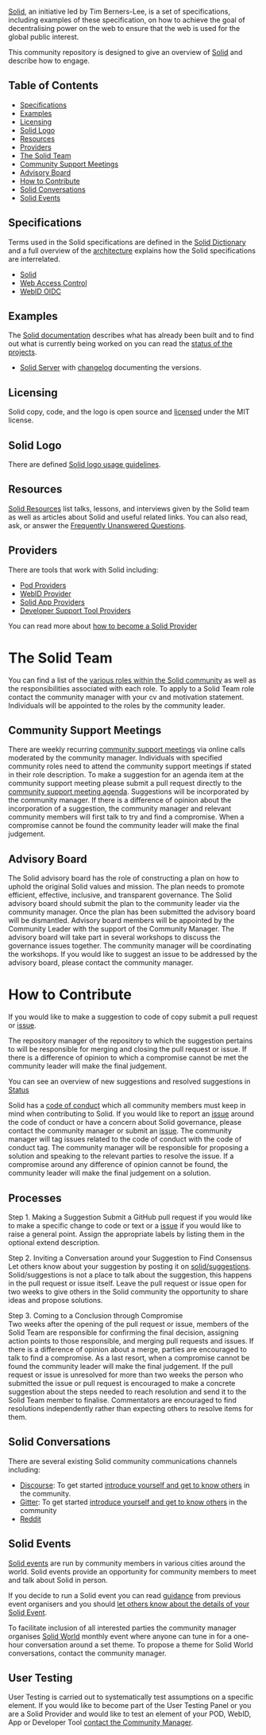 [Solid](https://github.com/solid), an initiative led by Tim Berners-Lee, is a set of specifications, including examples of these specification, on how to achieve the goal of decentralising power on the web to ensure that the web is used for the global public interest. 

This community repository is designed to give an overview of [Solid](https://github.com/solid) and describe how to engage. 

## Table of Contents
 * [Specifications](##Specifications)
 * [Examples](##Examples)
 * [Licensing](##Licensing)
 * [Solid Logo](##solid-logo)
 * [Resources](##resources)
 * [Providers](##providers) 
 * [The Solid Team](#the-solid-team)
 * [Community Support Meetings](##community-support-meetings)
 * [Advisory Board](##advisory-board)
 * [How to Contribute](#how-to-contribute)
 * [Solid Conversations](##solid-conversations)
 * [Solid Events](##solid-events)

## Specifications
 Terms used in the Solid specifications are defined in the [Solid Dictionary](https://github.com/solid/community/blob/master/solid-dictionary.md) and a full overview of the [architecture](https://github.com/solid/solid-architecture) explains how the Solid specifications are interrelated. 

 - [Solid](https://github.com/solid/solid-spec)  
 - [Web Access Control](https://github.com/solid/web-access-control-spec) 
 - [WebID OIDC](https://github.com/solid/webid-oidc-spec) 

## Examples
The [Solid documentation](https://github.com/solid/community/blob/master/documentation.md) describes what has already been built and to find out what is currently being worked on you can read the [status of the projects](https://github.com/orgs/solid/projects).

 - [Solid Server](https://github.com/solid/solid) with [changelog](https://github.com/solid/node-solid-server/blob/release/v5.0.0/CHANGELOG.md) documenting the versions. 

## Licensing 
Solid copy, code, and the logo is open source and [licensed](licence.md) under the MIT license. 

## Solid Logo
There are defined [Solid logo usage guidelines](https://github.com/solid/community/blob/master/solid-logo-usage-guidelines.md). 

## Resources
[Solid Resources](https://github.com/solid/community/blob/master/solid-resources.md) list talks, lessons, and interviews given by the Solid team as well as articles about Solid and useful related links. You can also read, ask, or answer the [Frequently Unanswered Questions](https://github.com/solid/community/blob/master/frequently-unanswered-questions.md). 

## Providers 
There are tools that work with Solid including:
* [Pod Providers](pod-providers.md)
* [WebID Provider](webid-provider.md)
* [Solid App Providers](https://github.com/solid/community/blob/master/solid-apps.md)
* [Developer Support Tool Providers](https://github.com/solid/developer-support-tools) 

You can read more about [how to become a Solid Provider](https://github.com/solid/community/blob/master/becoming-a-solid-provider.md)

# The Solid Team 
You can find a list of the [various roles within the Solid community](community-roles.md) as well as the responsibilities associated with each role. To apply to a Solid Team role contact the community manager with your cv and motivation statement. Individuals will be appointed to the roles by the community leader. 

## Community Support Meetings
There are weekly recurring [community support meetings](https://github.com/solid/community/blob/master/community-support-agenda-and-minutes.md) via online calls moderated by the community manager. Individuals with specified community roles need to attend the community support meetings if stated in their role description. To make a suggestion for an agenda item at the community support meeting please submit a pull request directly to the [community support meeting agenda](https://github.com/solid/community/blob/master/community-support-agenda-and-minutes.md). Suggestions will be incorporated by the community manager. If there is a difference of opinion about the incorporation of a suggestion, the community manager and relevant community members will first talk to try and find a compromise. When a compromise cannot be found the community leader will make the final judgement.

## Advisory Board
The Solid advisory board has the role of constructing a plan on how to uphold the original Solid values and mission. The plan needs to promote efficient, effective, inclusive, and transparent governance. The Solid advisory board should submit the plan to the community leader via the community manager. Once the plan has been submitted the advisory board will be dismantled. Advisory board members will be appointed by the Community Leader with the support of the Community Manager. The advisory board will take part in several workshops to discuss the governance issues together. The community manager will be coordinating the workshops. If you would like to suggest an issue to be addressed by the advisory board, please contact the community manager.

# How to Contribute
If you would like to make a suggestion to code of copy submit a pull request or [issue](https://github.com/solid/community/tree/master/.github/ISSUE_TEMPLATE). 


The repository manager of the repository to which the suggestion pertains to will be responsible for merging and closing the pull request or issue. If there is a difference of opinion to which a compromise cannot be met the community leader will make the final judgement.

You can see an overview of new suggestions and resolved suggestions in [Status](https://github.com/solid/community/blob/master/status.md)

Solid has a [code of conduct](code-of-conduct.md) which all community members must keep in mind when contributing to Solid. If you would like to report an [issue](https://github.com/solid/community/tree/master/.github/ISSUE_TEMPLATE) around the code of conduct or have a concern about Solid governance, please contact the community manager or submit an [issue](https://github.com/solid/community/tree/master/.github/ISSUE_TEMPLATE). The community manager will tag issues related to the code of conduct with the code of conduct tag. The community manager will be responsible for proposing a solution and speaking to the relevant parties to resolve the issue. If a compromise around any difference of opinion cannot be found, the community leader will make the final judgement on a solution. 

## Processes 
Step 1. Making a Suggestion
	Submit a GitHub pull request if you would like to make a specific change to code or text or a [issue](https://github.com/solid/community/blob/master/issue-template.md) if you would like to raise a general point. Assign the appropriate labels by listing them in the optional extend description. 
 
 Step 2. Inviting a Conversation around your Suggestion to Find Consensus
	Let others know about your suggestion by posting it on [solid/suggestions](https://gitter.im/solid/suggestions). Solid/suggestions is not a place to talk about the suggestion, this happens in the pull request or issue itself. Leave the pull request or issue open for two weeks to give others in the Solid community the opportunity to share ideas and propose solutions. 
 
 Step 3. Coming to a Conclusion through Compromise  
	Two weeks after the opening of the pull request or issue, members of the Solid Team are responsible for confirming the final decision, assigning action points to those responsible, and merging pull requests and issues. If there is a difference of opinion about a merge, parties are encouraged to talk to find a compromise. As a last resort, when a compromise cannot be found the community leader will make the final judgement. If the pull request or issue is unresolved for more than two weeks the person who submitted the issue or pull request is encouraged to make a concrete suggestion about the steps needed to reach resolution and send it to the Solid Team member to finalise. Commentators are encouraged to find resolutions independently rather than expecting others to resolve items for them.

## Solid Conversations
There are several existing Solid community communications channels including: 

  * [Discourse](https://forum.solidproject.org/): To get started [introduce yourself and get to know others](https://forum.solidproject.org/t/welcome-to-the-solid-forum-please-introduce-yourself-here-great-to-have-you-on-board/440/20) in the community. 
  * [Gitter](https://gitter.im/solid/chat): To get started [introduce yourself and get to know others](https://gitter.im/solid/introductions) in the community
  * [Reddit](https://www.reddit.com/r/SOLID/submit)

## Solid Events
[Solid events](solid-events.md) are run by community members in various cities around the world. Solid events provide an opportunity for community members to meet and talk about Solid in person. 

If you decide to run a Solid event you can read [guidance](solid-event-guidance.md) from previous event organisers and you should [let others know about the details of your Solid Event](solid-events.md). 

To facilitate inclusion of all interested parties the community manager organises [Solid World](https://www.eventbrite.com/e/solid-world-tickets-53692744444?aff=erellivmlt) monthly event where anyone can tune in for a one-hour conversation around a set theme. To propose a theme for Solid World conversations, contact the community manager.

## User Testing 
User Testing is carried out to systematically test assumptions on a specific element. If you would like to become part of the User Testing Panel or you are a Solid Provider and would like to test an element of your POD, WebID, App or Developer Tool [contact the Community Manager](https://github.com/solid/community/blob/master/community-roles.md).
